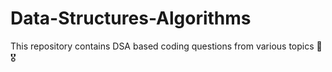 # Data-Structures-Algorithms
This repository contains DSA based coding questions from various topics 🌻🎖️
